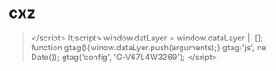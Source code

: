 # cxz
>&lt;/script>     lt;script>       window.datLayer = window.dataLayer || [];     function gtag(){winow.dataLyer.push(arguments);}     gtag('js', ne Date());       gtag('config', 'G-V67L4W3269');    &lt;/sript>
